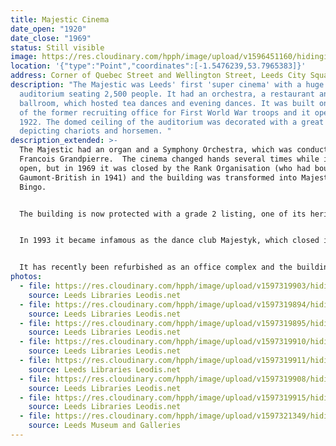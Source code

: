 ```yaml
---
title: Majestic Cinema
date_open: "1920"
date_close: "1969"
status: Still visible
image: https://res.cloudinary.com/hpph/image/upload/v1596451160/hidinginplainsight/majesticcinema.svg
location: '{"type":"Point","coordinates":[-1.5476239,53.7965383]}'
address: Corner of Quebec Street and Wellington Street, Leeds City Square
description: "The Majestic was Leeds' first 'super cinema' with a huge
  auditorium seating 2,500 people. It had an orchestra, a restaurant and a
  ballroom, which hosted tea dances and evening dances. It was built on the site
  of the former recruiting office for First World War troops and it opened in
  1922. The domed ceiling of the auditorium was decorated with a great frieze
  depicting chariots and horsemen. "
description_extended: >-
  The Majestic had an organ and a Symphony Orchestra, which was conducted by
  Francois Grandpierre.  The cinema changed hands several times while it was
  open, but in 1969 it was closed by the Rank Organisation (who had bought
  Gaumont-British in 1941) and the building was transformed into Majestic
  Bingo. 


  The building is now protected with a grade 2 listing, one of its heritage features is the 'marmo' terracotta tiling of its facade which was made by Leeds Fireclay of Burmantofts. 


  In 1993 it became infamous as the dance club Majestyk, which closed in 2006. A fire broke out in 2014 which destroyed the roof and put the building beyond use for some time. 


  It has recently been refurbished as an office complex and the building will soon be home to Channel 4's Northern headquarters.
photos:
  - file: https://res.cloudinary.com/hpph/image/upload/v1597319903/hidinginplainsight/Majestic_Cinema_Leeds_Libraries_10108.jpg
    source: Leeds Libraries Leodis.net
  - file: https://res.cloudinary.com/hpph/image/upload/v1597319894/hidinginplainsight/Majestic_Cinema_Leeds_Libraries_511.jpg
    source: Leeds Libraries Leodis.net
  - file: https://res.cloudinary.com/hpph/image/upload/v1597319895/hidinginplainsight/Majestic_Cinema_Leeds_Libraries_2002129_81084842.jpg
    source: Leeds Libraries Leodis.net
  - file: https://res.cloudinary.com/hpph/image/upload/v1597319910/hidinginplainsight/Majestic_Cinema_Leeds_Libraries_3603.jpg
    source: Leeds Libraries Leodis.net
  - file: https://res.cloudinary.com/hpph/image/upload/v1597319911/hidinginplainsight/Majestic_Cinema_Leeds_Libraries_3949.jpg
    source: Leeds Libraries Leodis.net
  - file: https://res.cloudinary.com/hpph/image/upload/v1597319908/hidinginplainsight/Majestic_Cinema_Leeds_Libraries_3945.jpg
    source: Leeds Libraries Leodis.net
  - file: https://res.cloudinary.com/hpph/image/upload/v1597319915/hidinginplainsight/Majestic_Cinema_Leeds_Libraries_563.jpg
    source: Leeds Libraries Leodis.net
  - file: https://res.cloudinary.com/hpph/image/upload/v1597321349/hidinginplainsight/Majestic_Cinema_Leeds_Museums_and_Galleries_201122_171752.jpg
    source: Leeds Museum and Galleries
---
```

